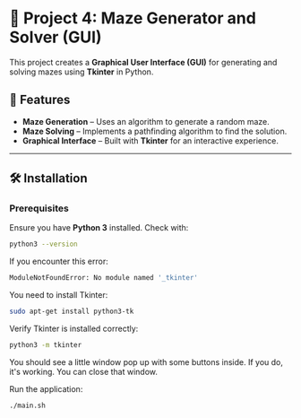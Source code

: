 # 🏁 Project 4: Maze Generator and Solver (GUI)

This project creates a **Graphical User Interface (GUI)** for generating and solving mazes using **Tkinter** in Python.

## 📌 Features
- **Maze Generation** – Uses an algorithm to generate a random maze.
- **Maze Solving** – Implements a pathfinding algorithm to find the solution.
- **Graphical Interface** – Built with **Tkinter** for an interactive experience.

---

## 🛠️ Installation

### Prerequisites
Ensure you have **Python 3** installed. Check with:
```sh
python3 --version
```
If you encounter this error:
```sh
ModuleNotFoundError: No module named '_tkinter'
```
You need to install Tkinter:
```sh
sudo apt-get install python3-tk
```
Verify Tkinter is installed correctly:  
```sh
python3 -m tkinter
```
You should see a little window pop up with some buttons inside. If you do, it's working. You can close that window.  

Run the application:
```sh
./main.sh
```
